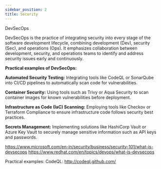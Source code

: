 ```yaml
---
sidebar_position: 2
title: Security
---
```


DevSecOps

DevSecOps is the practice of integrating security into every stage of the software development lifecycle, combining development (Dev), security (Sec), and operations (Ops). It emphasizes collaboration between development, security, and operations teams to identify and address security issues early and continuously.

**Practical examples of DevSecOps:**

**Automated Security Testing:** Integrating tools like CodeQL or SonarQube into CI/CD pipelines to automatically scan code for vulnerabilities.

**Container Security:** Using tools such as Trivy or Aqua Security to scan container images for known vulnerabilities before deployment.

**Infrastructure as Code (IaC) Scanning:** Employing tools like Checkov or Terraform Compliance to ensure infrastructure code follows security best practices.

**Secrets Management:** Implementing solutions like HashiCorp Vault or Azure Key Vault to securely manage sensitive information such as API keys and passwords.


https://www.microsoft.com/en-in/security/business/security-101/what-is-devsecops
https://www.redhat.com/en/topics/devops/what-is-devsecops

Practical examples:
CodeQL: http://codeql.github.com/

